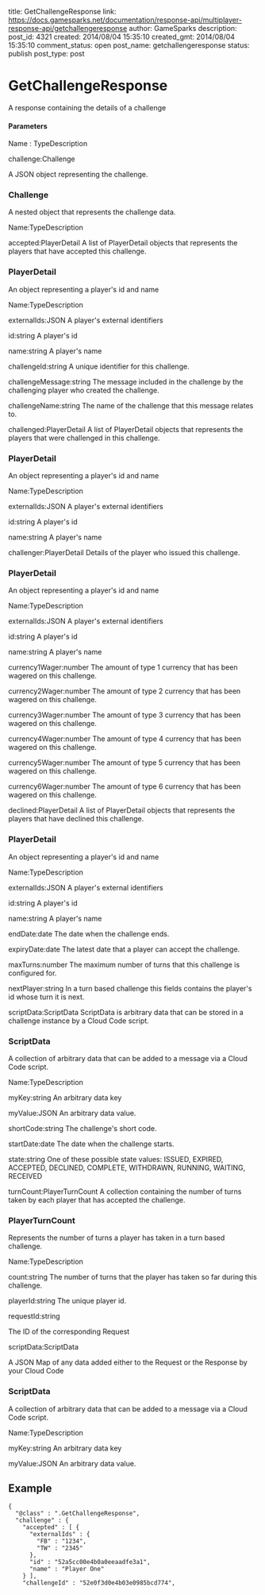 title: GetChallengeResponse
link: https://docs.gamesparks.net/documentation/response-api/multiplayer-response-api/getchallengeresponse
author: GameSparks
description: 
post_id: 4321
created: 2014/08/04 15:35:10
created_gmt: 2014/08/04 15:35:10
comment_status: open
post_name: getchallengeresponse
status: publish
post_type: post

<!--A response containing the details of a challenge -->

# GetChallengeResponse

A response containing the details of a challenge

#### Parameters

Name : TypeDescription

challenge:Challenge

A JSON object representing the challenge.

### Challenge

A nested object that represents the challenge data.

Name:TypeDescription

accepted:PlayerDetail
A list of PlayerDetail objects that represents the players that have accepted this challenge.

### PlayerDetail

An object representing a player's id and name

Name:TypeDescription

externalIds:JSON
A player's external identifiers

id:string
A player's id

name:string
A player's name

challengeId:string
A unique identifier for this challenge.

challengeMessage:string
The message included in the challenge by the challenging player who created the challenge.

challengeName:string
The name of the challenge that this message relates to.

challenged:PlayerDetail
A list of PlayerDetail objects that represents the players that were challenged in this challenge.

### PlayerDetail

An object representing a player's id and name

Name:TypeDescription

externalIds:JSON
A player's external identifiers

id:string
A player's id

name:string
A player's name

challenger:PlayerDetail
Details of the player who issued this challenge.

### PlayerDetail

An object representing a player's id and name

Name:TypeDescription

externalIds:JSON
A player's external identifiers

id:string
A player's id

name:string
A player's name

currency1Wager:number
The amount of type 1 currency that has been wagered on this challenge.

currency2Wager:number
The amount of type 2 currency that has been wagered on this challenge.

currency3Wager:number
The amount of type 3 currency that has been wagered on this challenge.

currency4Wager:number
The amount of type 4 currency that has been wagered on this challenge.

currency5Wager:number
The amount of type 5 currency that has been wagered on this challenge.

currency6Wager:number
The amount of type 6 currency that has been wagered on this challenge.

declined:PlayerDetail
A list of PlayerDetail objects that represents the players that have declined this challenge.

### PlayerDetail

An object representing a player's id and name

Name:TypeDescription

externalIds:JSON
A player's external identifiers

id:string
A player's id

name:string
A player's name

endDate:date
The date when the challenge ends.

expiryDate:date
The latest date that a player can accept the challenge.

maxTurns:number
The maximum number of turns that this challenge is configured for.

nextPlayer:string
In a turn based challenge this fields contains the player's id whose turn it is next.

scriptData:ScriptData
ScriptData is arbitrary data that can be stored in a challenge instance by a Cloud Code script.

### ScriptData

A collection of arbitrary data that can be added to a message via a Cloud Code script.

Name:TypeDescription

myKey:string
An arbitrary data key

myValue:JSON
An arbitrary data value.

shortCode:string
The challenge's short code.

startDate:date
The date when the challenge starts.

state:string
One of these possible state values: ISSUED, EXPIRED, ACCEPTED, DECLINED, COMPLETE, WITHDRAWN, RUNNING, WAITING, RECEIVED

turnCount:PlayerTurnCount
A collection containing the number of turns taken by each player that has accepted the challenge.

### PlayerTurnCount

Represents the number of turns a player has taken in a turn based challenge.

Name:TypeDescription

count:string
The number of turns that the player has taken so far during this challenge.

playerId:string
The unique player id.

requestId:string

The ID of the corresponding Request

scriptData:ScriptData

A JSON Map of any data added either to the Request or the Response by your Cloud Code

### ScriptData

A collection of arbitrary data that can be added to a message via a Cloud Code script.

Name:TypeDescription

myKey:string
An arbitrary data key

myValue:JSON
An arbitrary data value.
  


## Example
    
    
    {
      "@class" : ".GetChallengeResponse",
      "challenge" : {
        "accepted" : [ {
          "externalIds" : {
            "FB" : "1234",
            "TW" : "2345"
          },
          "id" : "52a5cc00e4b0a0eeaadfe3a1",
          "name" : "Player One"
        } ],
        "challengeId" : "52e0f3d0e4b03e0985bcd774",